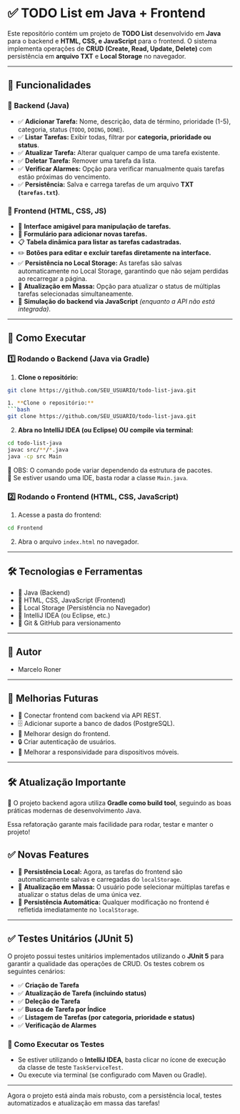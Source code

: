 # ✅ TODO List em Java + Frontend

Este repositório contém um projeto de **TODO List** desenvolvido em **Java** para o backend e **HTML, CSS, e JavaScript** para o frontend. O sistema implementa operações de **CRUD (Create, Read, Update, Delete)** com persistência em **arquivo TXT** e **Local Storage** no navegador.

---

## 🚀 Funcionalidades

### **📌 Backend (Java)**
- ✅ **Adicionar Tarefa:** Nome, descrição, data de término, prioridade (1-5), categoria, status (`TODO`, `DOING`, `DONE`).
- ✅ **Listar Tarefas:** Exibir todas, filtrar por **categoria, prioridade ou status**.
- ✅ **Atualizar Tarefa:** Alterar qualquer campo de uma tarefa existente.
- ✅ **Deletar Tarefa:** Remover uma tarefa da lista.
- ✅ **Verificar Alarmes:** Opção para verificar manualmente quais tarefas estão próximas do vencimento.
- ✅ **Persistência:** Salva e carrega tarefas de um arquivo **TXT (`tarefas.txt`)**.

### **📌 Frontend (HTML, CSS, JS)**
- 🎨 **Interface amigável para manipulação de tarefas.**
- 📝 **Formulário para adicionar novas tarefas.**
- 📋 **Tabela dinâmica para listar as tarefas cadastradas.**
- ✏️ **Botões para editar e excluir tarefas diretamente na interface.**
- ✅ **Persistência no Local Storage:** As tarefas são salvas automaticamente no Local Storage, garantindo que não sejam perdidas ao recarregar a página.
- 🔄 **Atualização em Massa:** Opção para atualizar o status de múltiplas tarefas selecionadas simultaneamente.
- 🔗 **Simulação do backend via JavaScript** *(enquanto a API não está integrada)*.

---

## 🔧 Como Executar

### **1️⃣ Rodando o Backend (Java via Gradle)**
1. **Clone o repositório:**
```bash
git clone https://github.com/SEU_USUARIO/todo-list-java.git

1. **Clone o repositório:**
```bash
git clone https://github.com/SEU_USUARIO/todo-list-java.git
```

2. **Abra no IntelliJ IDEA (ou Eclipse) OU compile via terminal:**
```bash
cd todo-list-java
javac src/**/*.java
java -cp src Main
```
📌 OBS: O comando pode variar dependendo da estrutura de pacotes.  
📌 Se estiver usando uma IDE, basta rodar a classe `Main.java`.

### **2️⃣ Rodando o Frontend (HTML, CSS, JavaScript)**
1. Acesse a pasta do frontend:
```bash
cd Frontend
```

2. Abra o arquivo `index.html` no navegador.

---

## 🛠️ Tecnologias e Ferramentas
- 🔹 Java (Backend)
- 🔹 HTML, CSS, JavaScript (Frontend)
- 🔹 Local Storage (Persistência no Navegador)
- 🔹 IntelliJ IDEA (ou Eclipse, etc.)
- 🔹 Git & GitHub para versionamento

---

## 👤 Autor
- Marcelo Roner

---

## 📌 Melhorias Futuras
- 🔄 Conectar frontend com backend via API REST.
- 🗄️ Adicionar suporte a banco de dados (PostgreSQL).
- 🎨 Melhorar design do frontend.
- 🔒 Criar autenticação de usuários.
- 📱 Melhorar a responsividade para dispositivos móveis.

---
## 🛠️ Atualização Importante

🎯 O projeto backend agora utiliza **Gradle como build tool**, seguindo as boas práticas modernas de desenvolvimento Java.

Essa refatoração garante mais facilidade para rodar, testar e manter o projeto!
## ✅ Novas Features
- 🚀 **Persistência Local:** Agora, as tarefas do frontend são automaticamente salvas e carregadas do `localStorage`.
- 🔄 **Atualização em Massa:** O usuário pode selecionar múltiplas tarefas e atualizar o status delas de uma única vez.
- 🔄 **Persistência Automática:** Qualquer modificação no frontend é refletida imediatamente no `localStorage`.

---

## ✅ Testes Unitários (JUnit 5)
O projeto possui testes unitários implementados utilizando o **JUnit 5** para garantir a qualidade das operações de CRUD. Os testes cobrem os seguintes cenários:

- ✅ **Criação de Tarefa**
- ✅ **Atualização de Tarefa (incluindo status)**
- ✅ **Deleção de Tarefa**
- ✅ **Busca de Tarefa por Índice**
- ✅ **Listagem de Tarefas (por categoria, prioridade e status)**
- ✅ **Verificação de Alarmes**

### 🔄 Como Executar os Testes
- Se estiver utilizando o **IntelliJ IDEA**, basta clicar no ícone de execução da classe de teste `TaskServiceTest`.
- Ou execute via terminal (se configurado com Maven ou Gradle).

---

Agora o projeto está ainda mais robusto, com a persistência local, testes automatizados e atualização em massa das tarefas!
